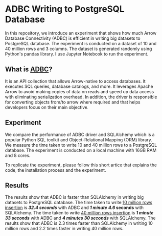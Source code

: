 # ADBC Writing to PostgreSQL Database
In this repository, we introduce an experiment that shows how much Arrow Database Connectivity (ADBC) is efficient in writing big datasets to PostgreSQL database. The experiment is conducted on a dataset of 10 and 40 million rows and 3 columns. The dataset is generated randomly using Python's pandas library. I use Jupyter Notebook to run the experiment.    

## What is [ADBC](https://arrow.apache.org/adbc/current/index.html)?  
It is an API collection that allows Arrow-native to access databases. It executes SQL queries, database catalogs, and more. It leverages Apache Arrow to avoid making copies of data on reads and speed up data access with eliminating serialization overhead. In addition, the driver is responsible for converting objects from/to arrow where required and that helps developers focus on their main objective.  

## Experiment
We compare the performance of ADBC driver and SQLAlchemy which is a popular Python SQL toolkit and Object-Relational Mapping (ORM) library. We measure the time taken to write 10 and 40 million rows to a PostgreSQL database. The experiment is conducted on a local machine with 16GB RAM and 8 cores.

To replicate the experiment, please follow this short artice that explains the code, the installation process and the experiment.  
<!-- <a target="_blank" href="https://github-readme-medium-recent-article.vercel.app/medium/@ali.massoud136/e5458c188990"><img src="https://github-readme-medium-recent-article.vercel.app/medium/@ali.massoud136/e5458c188990" alt="Recent Article 0">  -->


## Results
The results show that ADBC is faster than SQLAlchemy in writing big datasets to PostgreSQL database. The time taken to write <u>10 million rows insertion</u> is ***32.4 seconds*** with ADBC and ***1 minute 4.6* seconds** with SQLAlchemy. The time taken to write <u>40 million rows insertion</u> is ***1 minute 33 seconds*** with ADBC and ***4 minutes 30 seconds*** with SQLAlchemy. The results show that ADBC is 2.3 times faster than SQLAlchemy in writing 10 million rows and 2.2 times faster in writing 40 million rows.

